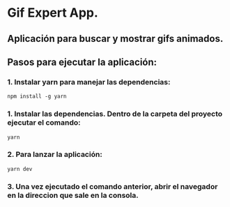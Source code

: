 # Gif Expert App.

## Aplicación para buscar y mostrar gifs animados.

## Pasos para ejecutar la aplicación:

### 1. Instalar yarn para manejar las dependencias:

```
npm install -g yarn
```

### 1. Instalar las dependencias. Dentro de la carpeta del proyecto ejecutar el comando:

```
yarn
```

### 2. Para lanzar la aplicación:

```
yarn dev
```

### 3. Una vez ejecutado el comando anterior, abrir el navegador en la direccion que sale en la consola.
